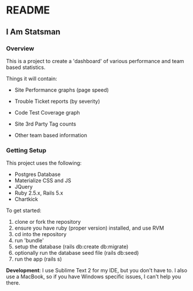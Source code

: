 # README

## I Am Statsman

### Overview
This is a project to create a 'dashboard' of various performance and team based statistics.

Things it will contain:

* Site Performance graphs (page speed)

* Trouble Ticket reports (by severity)

* Code Test Coverage graph 

* Site 3rd Party Tag counts

* Other team based information

### Getting Setup
This project uses the following:

* Postgres Database
* Materialize CSS and JS
* JQuery
* Ruby 2.5.x, Rails 5.x
* Chartkick

To get started:

1. clone or fork the repository
2. ensure you have ruby (proper version) installed, and use RVM
3. cd into the repository
4. run 'bundle'
5. setup the database (rails db:create db:migrate)
6. optionally run the database seed file (rails db:seed)
7. run the app (rails s)

__Development__:
I use Sublime Text 2 for my IDE, but you don't have to.  I also use a MacBook, so if you have Windows specific issues, I can't help you there.
